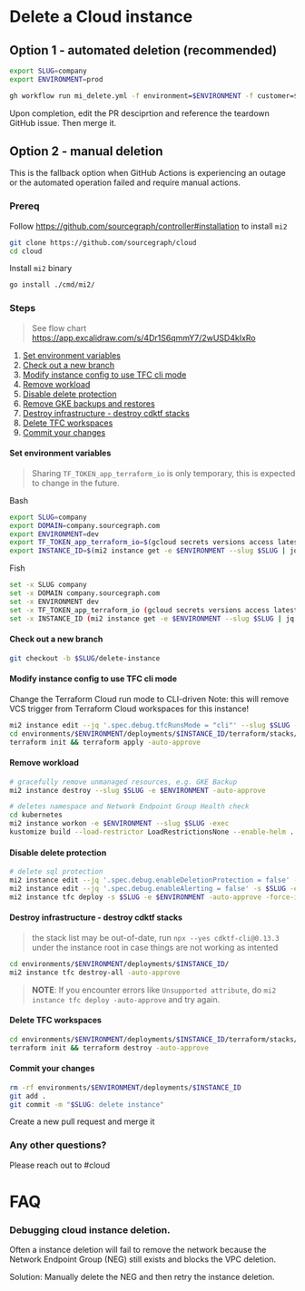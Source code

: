 # Delete a Cloud instance

## Option 1 - automated deletion (recommended)

```sh
export SLUG=company
export ENVIRONMENT=prod
```

```sh
gh workflow run mi_delete.yml -f environment=$ENVIRONMENT -f customer=$SLUG
```

Upon completion, edit the PR desciprtion and reference the teardown GitHub issue. Then merge it.

## Option 2 - manual deletion

This is the fallback option when GitHub Actions is experiencing an outage or the automated operation failed and require manual actions.

### Prereq

Follow https://github.com/sourcegraph/controller#installation to install `mi2`

```sh
git clone https://github.com/sourcegraph/cloud
cd cloud
```

Install `mi2` binary

```sh
go install ./cmd/mi2/
```

### Steps

> See flow chart https://app.excalidraw.com/s/4Dr1S6qmmY7/2wUSD4kIxRo

1. [Set environment variables](#Set-environment-variables)
1. [Check out a new branch](#Check-out-a-new-branch)
1. [Modify instance config to use TFC cli mode](#modify-instance-config-to-use-tfc-cli-mode)
1. [Remove workload](#remove-workload)
1. [Disable delete protection](#disable-delete-protection)
1. [Remove GKE backups and restores](#removes-gke-backups-and-restores)
1. [Destroy infrastructure - destroy cdktf stacks](#destroy-infrastructure---destroy-cdktf-stacks)
1. [Delete TFC workspaces](#delete-tfc-workspaces)
1. [Commit your changes](#commit-your-changes)

#### Set environment variables

> Sharing `TF_TOKEN_app_terraform_io` is only temporary, this is expected to change in the future.

Bash

```sh
export SLUG=company
export DOMAIN=company.sourcegraph.com
export ENVIRONMENT=dev
export TF_TOKEN_app_terraform_io=$(gcloud secrets versions access latest --project=sourcegraph-secrets --secret=TFC_TEAM_TOKEN)
export INSTANCE_ID=$(mi2 instance get -e $ENVIRONMENT --slug $SLUG | jq -r '.metadata.name')
```

Fish

```sh
set -x SLUG company
set -x DOMAIN company.sourcegraph.com
set -x ENVIRONMENT dev
set -x TF_TOKEN_app_terraform_io (gcloud secrets versions access latest --project=sourcegraph-secrets --secret=TFC_TEAM_TOKEN)
set -x INSTANCE_ID (mi2 instance get -e $ENVIRONMENT --slug $SLUG | jq -r '.metadata.name')
```

#### Check out a new branch

```sh
git checkout -b $SLUG/delete-instance
```

#### Modify instance config to use TFC cli mode

Change the Terraform Cloud run mode to CLI-driven
Note: this will remove VCS trigger from Terraform Cloud workspaces for this instance!

```sh
mi2 instance edit --jq '.spec.debug.tfcRunsMode = "cli"' --slug $SLUG -e $ENVIRONMENT
cd environments/$ENVIRONMENT/deployments/$INSTANCE_ID/terraform/stacks/tfc
terraform init && terraform apply -auto-approve
```

#### Remove workload

```sh
# gracefully remove unmanaged resources, e.g. GKE Backup
mi2 instance destroy --slug $SLUG -e $ENVIRONMENT -auto-approve

# deletes namespace and Network Endpoint Group Health check
cd kubernetes
mi2 instance workon -e $ENVIRONMENT --slug $SLUG -exec
kustomize build --load-restrictor LoadRestrictionsNone --enable-helm . | kubectl delete -f -
```

#### Disable delete protection

```sh
# delete sql protection
mi2 instance edit --jq '.spec.debug.enableDeletionProtection = false' -s $SLUG -e $ENVIRONMENT
mi2 instance edit --jq '.spec.debug.enableAlerting = false' -s $SLUG -e $ENVIRONMENT
mi2 instance tfc deploy -s $SLUG -e $ENVIRONMENT -auto-approve -force-ignore-stack-dependencies -target sql -target monitoring
```

#### Destroy infrastructure - destroy cdktf stacks

> the stack list may be out-of-date, run `npx --yes cdktf-cli@0.13.3` under the instance root in case things are not working as intented

```sh
cd environments/$ENVIRONMENT/deployments/$INSTANCE_ID/
mi2 instance tfc destroy-all -auto-approve
```

> **NOTE**: If you encounter errors like `Unsupported attribute`, do `mi2 instance tfc deploy -auto-approve` and try again.

#### Delete TFC workspaces

```sh
cd environments/$ENVIRONMENT/deployments/$INSTANCE_ID/terraform/stacks/tfc
terraform init && terraform destroy -auto-approve
```

#### Commit your changes

```sh
rm -rf environments/$ENVIRONMENT/deployments/$INSTANCE_ID
git add .
git commit -m "$SLUG: delete instance"
```

Create a new pull request and merge it

### Any other questions?

Please reach out to #cloud

# FAQ

### Debugging cloud instance deletion.

Often a instance deletion will fail to remove the network because the Network Endpoint Group (NEG) still exists
and blocks the VPC deletion.

Solution: Manually delete the NEG and then retry the instance deletion.
